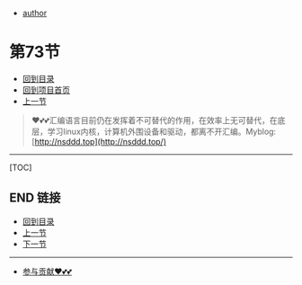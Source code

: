 + [author](https://github.com/3293172751)
# 第73节
+ [回到目录](../README.md)
+ [回到项目首页](../../README.md)
+ [上一节](72.md)
> ❤️💕💕汇编语言目前仍在发挥着不可替代的作用，在效率上无可替代，在底层，学习linux内核，计算机外围设备和驱动，都离不开汇编。Myblog:[http://nsddd.top](http://nsddd.top/)
---
[TOC]





## END 链接
+ [回到目录](../README.md)
+ [上一节](72.md)
+ [下一节](74.md)
---
+ [参与贡献❤️💕💕](https://github.com/3293172751/Block_Chain/blob/master/Git/git-contributor.md)